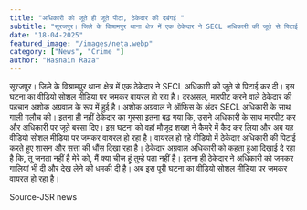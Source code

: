 ```yaml
---
title: "अधिकारी को जूते ही जूते पीटा, ठेकेदार की दबंगई "
subtitle: "सूरजपुर। जिले के विश्रामपुर थाना क्षेत्र में एक ठेकेदार ने SECL अधिकारी की जूते से पिटाई कर दी। इस घटना का वीडियो सोशल मीडिया पर जमकर वायरल हो रहा है।"
date: "18-04-2025"
featured_image: "/images/neta.webp"
category: ["News", "Crime "]
author: "Hasnain Raza"
---
```



सूरजपुर। जिले के विश्रामपुर थाना क्षेत्र में एक ठेकेदार ने SECL अधिकारी की जूते से पिटाई कर दी। इस घटना का वीडियो सोशल मीडिया पर जमकर वायरल हो रहा है। दरअसल, मारपीट करने वाले ठेकेदार की पहचान अशोक अग्रवाल के रूप में हुई है। अशोक अग्रवाल ने ऑफिस के अंदर SECL अधिकारी के साथ गाली गलौच की। इतना ही नहीं ठेकेदार का गुस्सा इतना बढ़ गया कि, उसने अधिकारी के साथ मारपीट कर और अधिकारी पर जूते बरसा दिए। इस घटना को वहां मौजूद शख्श ने कैमरे में कैद कर लिया और अब यह वीडियो सोशल मीडिया पर जमकर वायरल हो रहा है। वायरल हो रहे वीडियो में ठेकेदार अधिकारी की पिटाई करते हुए शासन और सत्ता की धौंस दिखा रहा है। ठेकेदार अग्रवाल अधिकारी को कहता हुआ दिखाई दे रहा है कि, तू जनता नहीं है मेरे को, मैं क्या चीज हूं तुम्हे पता नहीं है। इतना ही ठेकेदार ने अधिकारी को जमकर गालियां भी दी और देख लेने की धमकी दी है। अब इस पूरी घटना का वीडियो सोशल मीडिया पर जमकर वायरल हो रहा है।

Source-JSR news